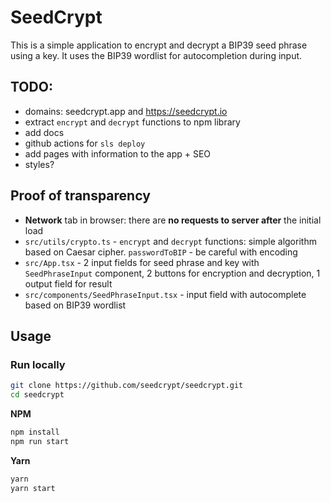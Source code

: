 # SeedCrypt

This is a simple application to encrypt and decrypt a BIP39 seed phrase using a key.
It uses the BIP39 wordlist for autocompletion during input.

## TODO:
- domains: seedcrypt.app and https://seedcrypt.io
- extract `encrypt` and `decrypt` functions to npm library
- add docs
- github actions for `sls deploy`
- add pages with information to the app + SEO
- styles?

## Proof of transparency

- **Network** tab in browser: there are **no requests to server after** the initial load
- `src/utils/crypto.ts` - `encrypt` and `decrypt` functions: simple algorithm based on Caesar cipher. `passwordToBIP` - be careful with encoding
- `src/App.tsx` - 2 input fields for seed phrase and key with `SeedPhraseInput` component, 2 buttons for encryption and decryption, 1 output field for result
- `src/components/SeedPhraseInput.tsx` - input field with autocomplete based on BIP39 wordlist

## Usage

### Run locally

```bash
git clone https://github.com/seedcrypt/seedcrypt.git
cd seedcrypt
```
**NPM**
```bash
npm install
npm run start
```

**Yarn**
```bash
yarn
yarn start
```